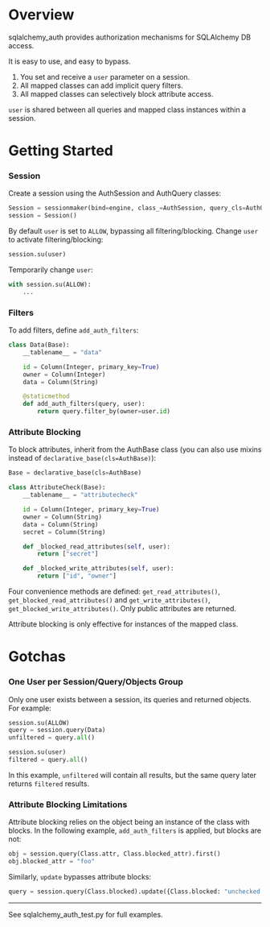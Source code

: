 # Overview

sqlalchemy_auth provides authorization mechanisms for SQLAlchemy DB access.

It is easy to use, and easy to bypass. 

1. You set and receive a `user` parameter on a session.
2. All mapped classes can add implicit query filters.
3. All mapped classes can selectively block attribute access.

`user` is shared between all queries and mapped class instances within a session.

# Getting Started

### Session

Create a session using the AuthSession and AuthQuery classes:

```python
Session = sessionmaker(bind=engine, class_=AuthSession, query_cls=AuthQuery, user=DENY)
session = Session()
```

By default `user` is set to `ALLOW`, bypassing all filtering/blocking. Change `user`
to activate filtering/blocking:

```python
session.su(user)
```

Temporarily change `user`:

```python
with session.su(ALLOW):
    ...
```

### Filters

To add filters, define `add_auth_filters`:

```python
class Data(Base):
    __tablename__ = "data"

    id = Column(Integer, primary_key=True)
    owner = Column(Integer)
    data = Column(String)

    @staticmethod
    def add_auth_filters(query, user):
        return query.filter_by(owner=user.id)
```

### Attribute Blocking

To block attributes, inherit from the AuthBase class (you can also use
mixins instead of `declarative_base(cls=AuthBase)`):

```python
Base = declarative_base(cls=AuthBase)

class AttributeCheck(Base):
    __tablename__ = "attributecheck"

    id = Column(Integer, primary_key=True)
    owner = Column(String)
    data = Column(String)
    secret = Column(String)

    def _blocked_read_attributes(self, user):
        return ["secret"]

    def _blocked_write_attributes(self, user):
        return ["id", "owner"]
```

Four convenience methods are defined:
`get_read_attributes()`, `get_blocked_read_attributes()` and
`get_write_attributes()`, `get_blocked_write_attributes()`. Only public
attributes are returned.

Attribute blocking is only effective for instances of the mapped class.

# Gotchas

### One User per Session/Query/Objects Group

Only one user exists between a session, its queries and returned objects. For example:

```python
session.su(ALLOW)
query = session.query(Data)
unfiltered = query.all()

session.su(user)
filtered = query.all()
```

In this example, `unfiltered` will contain all results, but the same query later
returns `filtered` results.

### Attribute Blocking Limitations

Attribute blocking relies on the object being an instance of the class with blocks.
In the following example, `add_auth_filters` is applied, but blocks are not:

```python
obj = session.query(Class.attr, Class.blocked_attr).first()
obj.blocked_attr = "foo"
```

Similarly, `update` bypasses attribute blocks:

```python
query = session.query(Class.blocked).update({Class.blocked: "unchecked write"})
```

--------------------------

See sqlalchemy_auth_test.py for full examples.
